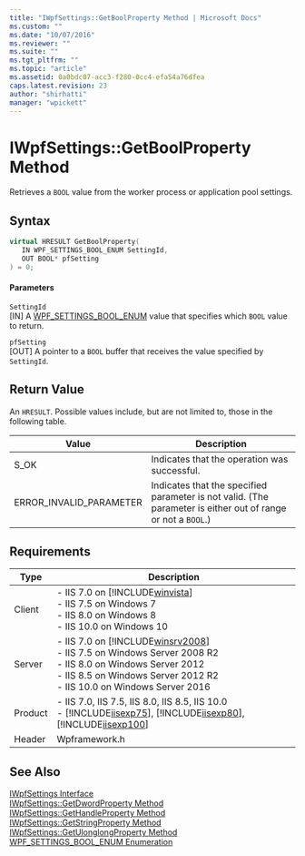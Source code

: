 ```yaml
---
title: "IWpfSettings::GetBoolProperty Method | Microsoft Docs"
ms.custom: ""
ms.date: "10/07/2016"
ms.reviewer: ""
ms.suite: ""
ms.tgt_pltfrm: ""
ms.topic: "article"
ms.assetid: 0a0bdc07-acc3-f280-0cc4-efa54a76dfea
caps.latest.revision: 23
author: "shirhatti"
manager: "wpickett"
---
```

# IWpfSettings::GetBoolProperty Method
Retrieves a `BOOL` value from the worker process or application pool settings.  
  
## Syntax  
  
```cpp  
virtual HRESULT GetBoolProperty(  
   IN WPF_SETTINGS_BOOL_ENUM SettingId,  
   OUT BOOL* pfSetting  
) = 0;  
```  
  
#### Parameters  
 `SettingId`  
 [IN] A [WPF_SETTINGS_BOOL_ENUM](../../web-development-reference\webdev-native-api-reference/wpf-settings-bool-enum-enumeration.md) value that specifies which `BOOL` value to return.  
  
 `pfSetting`  
 [OUT] A pointer to a `BOOL` buffer that receives the value specified by `SettingId`.  
  
## Return Value  
 An `HRESULT`. Possible values include, but are not limited to, those in the following table.  
  
|Value|Description|  
|-----------|-----------------|  
|S_OK|Indicates that the operation was successful.|  
|ERROR_INVALID_PARAMETER|Indicates that the specified parameter is not valid. (The parameter is either out of range or not a `BOOL`.)|  
  
## Requirements  
  
|Type|Description|  
|----------|-----------------|  
|Client|-   IIS 7.0 on [!INCLUDE[winvista](../../wmi-provider/includes/winvista-md.md)]<br />-   IIS 7.5 on Windows 7<br />-   IIS 8.0 on Windows 8<br />-   IIS 10.0 on Windows 10|  
|Server|-   IIS 7.0 on [!INCLUDE[winsrv2008](../../wmi-provider/includes/winsrv2008-md.md)]<br />-   IIS 7.5 on Windows Server 2008 R2<br />-   IIS 8.0 on Windows Server 2012<br />-   IIS 8.5 on Windows Server 2012 R2<br />-   IIS 10.0 on Windows Server 2016|  
|Product|-   IIS 7.0, IIS 7.5, IIS 8.0, IIS 8.5, IIS 10.0<br />-   [!INCLUDE[iisexp75](../../web-development-reference/native-code-api-reference/includes/iisexp75-md.md)], [!INCLUDE[iisexp80](../../web-development-reference/native-code-api-reference/includes/iisexp80-md.md)], [!INCLUDE[iisexp100](../../web-development-reference/native-code-api-reference/includes/iisexp100-md.md)]|  
|Header|Wpframework.h|  
  
## See Also  
 [IWpfSettings Interface](../../web-development-reference\webdev-native-api-reference/iwpfsettings-interface.md)   
 [IWpfSettings::GetDwordProperty Method](../../web-development-reference\webdev-native-api-reference/iwpfsettings-getdwordproperty-method.md)   
 [IWpfSettings::GetHandleProperty Method](../../web-development-reference\webdev-native-api-reference/iwpfsettings-gethandleproperty-method.md)   
 [IWpfSettings::GetStringProperty Method](../../web-development-reference\webdev-native-api-reference/iwpfsettings-getstringproperty-method.md)   
 [IWpfSettings::GetUlonglongProperty Method](../../web-development-reference\webdev-native-api-reference/iwpfsettings-getulonglongproperty-method.md)   
 [WPF_SETTINGS_BOOL_ENUM Enumeration](../../web-development-reference\webdev-native-api-reference/wpf-settings-bool-enum-enumeration.md)